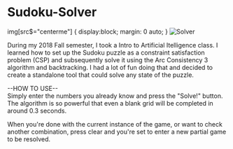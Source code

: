 # Sudoku-Solver
img[src$="centerme"] {
  display:block;
  margin: 0 auto;
}
![Solver](https://i.imgur.com/c6v95HF.gif?style=centerme)

During my 2018 Fall semester, I took a Intro to Artificial Itelligence class. I learned how to set up the Sudoku puzzle as a constraint 
satisfaction problem (CSP) and subsequently solve it using the Arc Consistency 3 algorithm and backtracking. I had a lot of fun doing that 
and decided to create a standalone tool that could solve any state of the puzzle.

--HOW TO USE--<br/>
Simply enter the numbers you already know and press the "Solve!" button. The algorithm is so powerful that even a blank grid will be 
completed in around 0.3 seconds.

When you're done with the current instance of the game, or want to check another combination, press clear and you're set to enter a new
partial game to be resolved.
